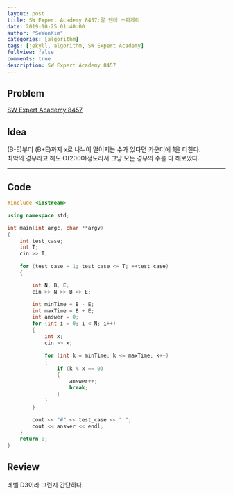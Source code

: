 ```yaml
---
layout: post
title: SW Expert Academy 8457:알 덴테 스파게티
date: 2019-10-25 01:40:00
author: "SeWonKim"
categories: [algorithm]
tags: [jekyll, algorithm, SW Expert Academy]
fullview: false
comments: true
description: SW Expert Academy 8457
---
```


## Problem

[SW Expert Academy 8457](https://swexpertacademy.com/main/code/problem/problemDetail.do?contestProbId=AWzal4EKksEDFAVU&categoryId=AWzal4EKksEDFAVU&categoryType=CODE)


## Idea

(B-E)부터 (B+E)까지 x로 나누어 떨어지는 수가 있다면 카운터에 1을 더한다.      
최악의 경우라고 해도 O(2000)정도라서 그냥 모든 경우의 수를 다 해보았다.

---

## Code

```cpp
#include <iostream>

using namespace std;

int main(int argc, char **argv)
{
    int test_case;
    int T;
    cin >> T;

    for (test_case = 1; test_case <= T; ++test_case)
    {

        int N, B, E;
        cin >> N >> B >> E;

        int minTime = B - E;
        int maxTime = B + E;
        int answer = 0;
        for (int i = 0; i < N; i++)
        {
            int x;
            cin >> x;

            for (int k = minTime; k <= maxTime; k++)
            {
                if (k % x == 0)
                {
                    answer++;
                    break;
                }
            }
        }

        cout << "#" << test_case << " ";
        cout << answer << endl;
    }
    return 0;
}
```

## Review

레벨 D3이라 그런지 간단하다.